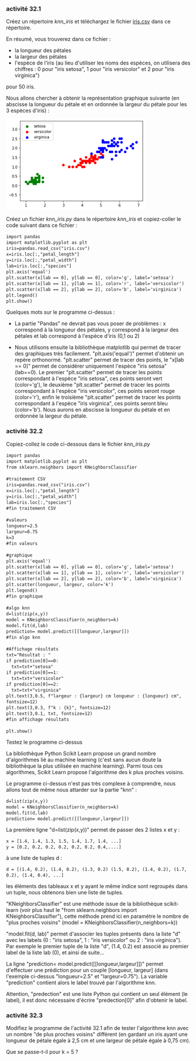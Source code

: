 ### activité 32.1

Créez un répertoire *knn_iris* et téléchargez le fichier [iris.csv](asset/iris.csv) dans ce répertoire.

En résumé, vous trouverez dans ce fichier :

- la longueur des pétales
- la largeur des pétales
- l'espèce de l'iris (au lieu d'utiliser les noms des espèces, on utilisera des chiffres : 0 pour "iris setosa", 1 pour "iris versicolor" et 2 pour "iris virginica")

pour 50 iris.

Nous allons chercher à obtenir la représentation graphique suivante (en abscisse la longueur du pétale et en ordonnée la largeur du pétale pour les 3 espèces d'iris)  :

![](img/c32c_4.png)

Créez un  fichier  *knn_iris.py* dans le répertoire *knn_iris* et copiez-coller le code suivant dans ce fichier :

```
import pandas
import matplotlib.pyplot as plt
iris=pandas.read_csv("iris.csv")
x=iris.loc[:,"petal_length"]
y=iris.loc[:,"petal_width"]
lab=iris.loc[:,"species"]
plt.axis('equal')
plt.scatter(x[lab == 0], y[lab == 0], color='g', label='setosa')
plt.scatter(x[lab == 1], y[lab == 1], color='r', label='versicolor')
plt.scatter(x[lab == 2], y[lab == 2], color='b', label='virginica')
plt.legend()
plt.show()
```

Quelques mots sur le programme ci-dessus :

- La partie "Pandas" ne devrait pas vous poser de problèmes : x correspond à la longueur des pétales, y correspond à la largeur des pétales et lab correspond à l'espèce d'iris (0,1 ou 2)

- Nous utilisons ensuite la bibliothèque matplotlib qui permet de tracer des graphiques très facilement. "plt.axis('equal')" permet d'obtenir un repère orthonormé. "plt.scatter" permet de tracer des points, le "x[lab == 0]" permet de considérer uniquement l'espèce "iris setosa" (lab==0). Le premier "plt.scatter" permet de tracer les points correspondant à l'espèce "iris setosa", ces points seront vert (color='g'), le deuxième "plt.scatter" permet de tracer les points correspondant à l'espèce "iris versicolor", ces points seront rouge (color='r'), enfin le troisième "plt.scatter" permet de tracer les points correspondant à l'espèce "iris virginica", ces points seront bleu (color='b'). Nous aurons en abscisse la longueur du pétale et en ordonnée la largeur du pétale.

### activité 32.2

Copiez-collez le code ci-dessous dans le fichier *knn_iris.py*

```
import pandas
import matplotlib.pyplot as plt
from sklearn.neighbors import KNeighborsClassifier

#traitement CSV
iris=pandas.read_csv("iris.csv")
x=iris.loc[:,"petal_length"]
y=iris.loc[:,"petal_width"]
lab=iris.loc[:,"species"]
#fin traitement CSV

#valeurs
longueur=2.5
largeur=0.75
k=3
#fin valeurs

#graphique
plt.axis('equal')
plt.scatter(x[lab == 0], y[lab == 0], color='g', label='setosa')
plt.scatter(x[lab == 1], y[lab == 1], color='r', label='versicolor')
plt.scatter(x[lab == 2], y[lab == 2], color='b', label='virginica')
plt.scatter(longueur, largeur, color='k')
plt.legend()
#fin graphique

#algo knn
d=list(zip(x,y))
model = KNeighborsClassifier(n_neighbors=k)
model.fit(d,lab)
prediction= model.predict([[longueur,largeur]])
#fin algo knn

#Affichage résultats
txt="Résultat : "
if prediction[0]==0:
  txt=txt+"setosa"
if prediction[0]==1:
  txt=txt+"versicolor"
if prediction[0]==2:
  txt=txt+"virginica"
plt.text(3,0.5, f"largeur : {largeur} cm longueur : {longueur} cm", fontsize=12)
plt.text(3,0.3, f"k : {k}", fontsize=12)
plt.text(3,0.1, txt, fontsize=12)
#fin affichage résultats

plt.show()
```

Testez le programme ci-dessus

La bibliothèque Python Scikit Learn propose un grand nombre d'algorithmes lié au machine learning (c'est sans aucun doute la bibliothèque la plus utilisée en machine learning). Parmi tous ces algorithmes, Scikit Learn propose l'algorithme des k plus proches voisins.


Le programme ci-dessus n'est pas très complexe à comprendre, nous allons tout de même nous attarder sur la partie "knn" :

```
d=list(zip(x,y))
model = KNeighborsClassifier(n_neighbors=k)
model.fit(d,lab)
prediction= model.predict([[longueur,largeur]])
```

La première ligne "d=list(zip(x,y))" permet de passer des 2 listes x et y :

```
x = [1.4, 1.4, 1.3, 1.5, 1.4, 1.7, 1.4, ...]
y = [0.2, 0.2, 0.2, 0.2, 0.2, 0.2, 0.4,....]
```

à une liste de tuples d :

```
d = [(1.4, 0.2), (1.4, 0.2), (1.3, 0.2) (1.5, 0.2), (1.4, 0.2), (1.7, 0.2), (1.4, 0.4), ...]
```

les éléments des tableaux x et y ayant le même indice sont regroupés dans un tuple, nous obtenons bien une liste de tuples.

"KNeighborsClassifier" est une méthode issue de la bibliothèque scikit-learn (voir plus haut le "from sklearn.neighbors import KNeighborsClassifier"), cette méthode prend ici en paramètre le nombre de "plus proches voisins" (model = KNeighborsClassifier(n_neighbors=k))

"model.fit(d, lab)" permet d'associer les tuples présents dans la liste "d" avec les labels (0 : "iris setosa", 1 : "iris versicolor" ou 2 : "iris virginica"). Par exemple le premier tuple de la liste "d", (1.4, 0.2) est associé au premier label de la liste lab (0), et ainsi de suite...

La ligne "prediction= model.predict([[longueur,largeur]])" permet d'effectuer une prédiction pour un couple [longueur, largeur] (dans l'exemple ci-dessus "longueur=2.5" et "largeur=0.75"). La variable "prediction" contient alors le label trouvé par l'algorithme knn. 

Attention, "predection" est une liste Python qui contient un seul élément (le label), il est donc nécessaire d'écrire "predection[0]" afin d'obtenir le label.

### activité 32.3

Modifiez le programme de l'activité 32.1 afin de tester l'algorithme knn avec un nombre "de plus proches voisins" différent (en gardant un iris ayant une longueur de pétale égale à 2,5 cm et une largeur de pétale égale à 0,75 cm).

Que se passe-t-il pour k = 5 ?
